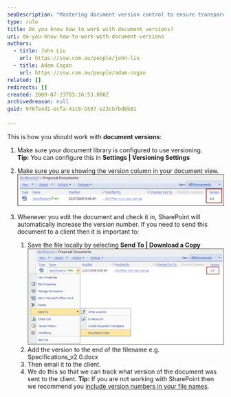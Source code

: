 ```yaml
---
seoDescription: "Mastering document version control to ensure transparency and collaboration."
type: rule
title: Do you know how to work with document versions?
uri: do-you-know-how-to-work-with-document-versions
authors:
  - title: John Liu
    url: https://ssw.com.au/people/john-liu
  - title: Adam Cogan
    url: https://ssw.com.au/people/adam-cogan
related: []
redirects: []
created: 2009-07-23T03:16:53.000Z
archivedreason: null
guid: 976fe4d1-ecfa-41c8-b597-e22cb7bd6b81

---
```


This is how you should work with **document versions**:

<!--endintro-->

1. Make sure your document library is configured to use versioning.   
   **Tip:** You can configure this in **Settings | Versioning Settings**
2. Make sure you are showing the version column in your document view.  
   ![Figure: You can add the column by selecting Modify View](VersionColumn_Small.jpg)

3. Whenever you edit the document and check it in, SharePoint will automatically increase the version number. If you need to send this document to a client then it is important to:
    1. Save the file locally by selecting **Send To | Download a Copy**    
![](SaveFileLocally_Small.jpg)
    2. Add the version to the end of the filename e.g. Specifications\_v2.0.docx
    3. Then email it to the client.
    4. We do this so that we can track what version of the document was sent to the client. 
   **Tip:** If you are not working with SharePoint then we recommend you [include version numbers in your file names](/show-version-numbers/).
